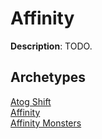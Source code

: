 <!-- This page is automatically generated by Myr: do not update it manually. Changes directly applied here will be lost. -->
# Affinity

**Description**: TODO.

## **Archetypes**

[Atog Shift](../archetypes/Atog%20Shift.html)  
[Affinity](../archetypes/Affinity.html)  
[Affinity Monsters](../archetypes/Affinity%20Monsters.html)  

